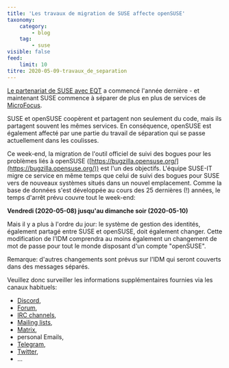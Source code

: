```yaml
---
title: 'Les travaux de migration de SUSE affecte openSUSE'
taxonomy:
    category:
        - blog
    tag:
        - suse
visible: false
feed:
    limit: 10
titre: 2020-05-09-travaux_de_separation
---
```


[Le partenariat de SUSE avec EQT](https://www.suse.com/company/history/) a commencé l'année dernière - et maintenant
SUSE commence à séparer de plus en plus de services de [MicroFocus](https://www.microfocus.com/).

SUSE et openSUSE coopèrent et partagent non seulement du code, mais ils partagent souvent les mêmes services. En conséquence, openSUSE est également affecté par une partie du travail de séparation qui se passe actuellement dans les coulisses.

Ce week-end, la migration de l'outil officiel de suivi des bogues pour les problèmes liés à openSUSE ([https://bugzilla.opensuse.org/](https://bugzilla.opensuse.org/)) est l'un des objectifs. L'équipe SUSE-IT migre ce service en même temps que celui de suivi des bogues pour SUSE vers de nouveaux systèmes situés dans un nouvel emplacement. Comme la base de données s'est développée au cours des 25 dernières (!) années, le temps d'arrêt prévu couvre tout le week-end:

   **Vendredi (2020-05-08) jusqu'au dimanche soir (2020-05-10)**

Mais il y a plus à l'ordre du jour: le système de gestion des identités, également partagé entre SUSE et openSUSE, doit également changer. Cette modification de l'IDM comprendra au moins également un changement de mot de passe pour tout le monde disposant d'un compte "openSUSE".

Remarque: d'autres changements sont prévus sur l'IDM qui seront couverts dans des messages séparés.

Veuillez donc surveiller les informations supplémentaires fournies via les canaux habituels:

* [Discord](https://discordapp.com/invite/opensuse),
* [Forum](https://forums.opensuse.org/),
* [IRC channels](https://en.opensuse.org/openSUSE:IRC_list),
* [Mailing lists](https://lists.opensuse.org/opensuse-announce/2020-04/),
* [Matrix](https://view.matrix.org/room/!oEYPAVcNYCmaaIEIWz:matrix.org/),
* personal Emails,
* [Telegram](https://en.opensuse.org/openSUSE:Telegram),
* [Twitter](https://twitter.com/openSUSE),
* ...

